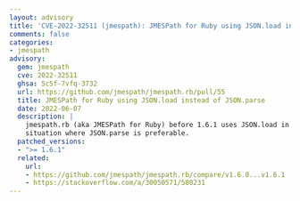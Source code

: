 ```yaml
---
layout: advisory
title: 'CVE-2022-32511 (jmespath): JMESPath for Ruby using JSON.load instead of JSON.parse'
comments: false
categories:
- jmespath
advisory:
  gem: jmespath
  cve: 2022-32511
  ghsa: 5c5f-7vfq-3732
  url: https://github.com/jmespath/jmespath.rb/pull/55
  title: JMESPath for Ruby using JSON.load instead of JSON.parse
  date: 2022-06-07
  description: |
    jmespath.rb (aka JMESPath for Ruby) before 1.6.1 uses JSON.load in a
    situation where JSON.parse is preferable.
  patched_versions:
  - ">= 1.6.1"
  related:
    url:
    - https://github.com/jmespath/jmespath.rb/compare/v1.6.0...v1.6.1
    - https://stackoverflow.com/a/30050571/580231
---
```

